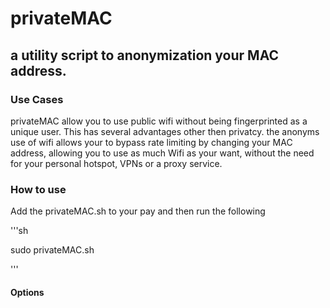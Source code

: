 # privateMAC

## a utility script to anonymization your MAC address. 

### Use Cases 
privateMAC allow you to use public wifi without being fingerprinted as a unique user.  This has several advantages other then privatcy.
the anonyms use of wifi allows your to bypass rate limiting by changing your MAC address, allowing you to use as much Wifi as your want, without 
the need for your personal hotspot, VPNs or a proxy service.

### How to use
Add the privateMAC.sh to your pay and then run the following

'''sh

sudo privateMAC.sh

'''




#### Options

